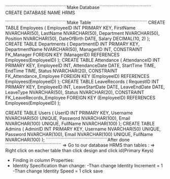 ```````````````````````````````````````````Make Database````````````````````````````````````
CREATE DATABASE NAME HRMS

```````````````````````````````````````````Make Table```````````````````````````````````````
CREATE TABLE Employees (
    EmployeeID INT PRIMARY KEY,
    FirstName NVARCHAR(50),
    LastName NVARCHAR(50),
    Department NVARCHAR(50),
    Position NVARCHAR(50),
    DateOfBirth DATE,
    Salary DECIMAL(10, 2)
);
CREATE TABLE Departments (
    DepartmentID INT PRIMARY KEY,
    DepartmentName NVARCHAR(50),
    ManagerID INT,
    CONSTRAINT FK_Manager FOREIGN KEY (ManagerID) REFERENCES Employees(EmployeeID)
);
CREATE TABLE Attendance (
    AttendanceID INT PRIMARY KEY,
    EmployeeID INT,
    AttendanceDate DATE,
    StartTime TIME,
    EndTime TIME,
    Status NVARCHAR(20),
    CONSTRAINT FK_Attendance_Employee FOREIGN KEY (EmployeeID) REFERENCES Employees(EmployeeID)
);
CREATE TABLE LeaveRecords (
    RequestID INT PRIMARY KEY,
    EmployeeID INT,
    LeaveStartDate DATE,
    LeaveEndDate DATE,
    LeaveType NVARCHAR(50),
    Status NVARCHAR(20),
    CONSTRAINT FK_LeaveRecords_Employee FOREIGN KEY (EmployeeID) REFERENCES Employees(EmployeeID)
);

CREATE TABLE Users (
    UserID INT PRIMARY KEY,
    Username NVARCHAR(50) UNIQUE,
    Password NVARCHAR(100),
    Email NVARCHAR(100) UNIQUE,
    FullName NVARCHAR(100)
);
CREATE TABLE Admins (
    AdminID INT PRIMARY KEY,
    Username NVARCHAR(50) UNIQUE,
    Password NVARCHAR(100),
    Email NVARCHAR(100) UNIQUE,
    FullName NVARCHAR(100)
);
```````````````````````````````````````````After done ```````````````````````````````````````
=> Go to our database HRMS than tables :
=> Right click on eacher table than click design and click id(Primary Keys)
  - Finding in column Properties:
  - Identity Specification than change:
      -Than change Identity Increment = 1
      -Than change Identity Speed = 1 click save
